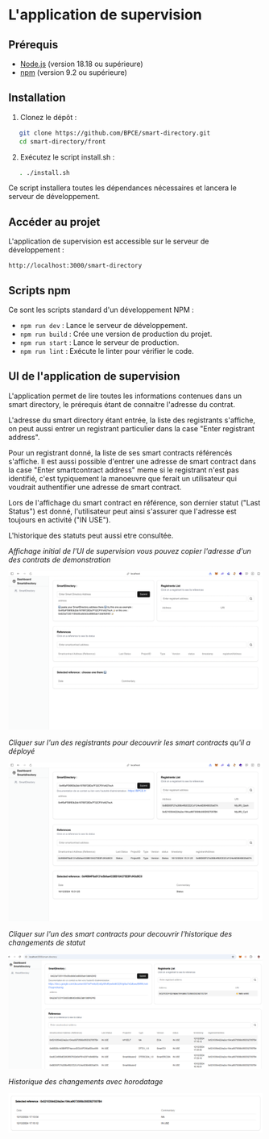 # L'application de supervision

## Prérequis

- [Node.js](https://nodejs.org/) (version 18.18 ou supérieure)
- [npm](https://www.npmjs.com/) (version 9.2 ou supérieure)

## Installation

1. Clonez le dépôt :

```bash
   git clone https://github.com/BPCE/smart-directory.git
   cd smart-directory/front
```

2. Exécutez le script install.sh :

```bash
   . ./install.sh
```

Ce script installera toutes les dépendances nécessaires et lancera le serveur de développement.

## Accéder au projet

L'application de supervision est accessible sur le serveur de développement :

```
http://localhost:3000/smart-directory
```

## Scripts npm

Ce sont les scripts standard d'un développement NPM :

- `npm run dev` : Lance le serveur de développement.
- `npm run build` : Crée une version de production du projet.
- `npm run start` : Lance le serveur de production.
- `npm run lint` : Exécute le linter pour vérifier le code.

## UI de l'application de supervision

L'application permet de lire toutes les informations contenues dans un smart directory, le prérequis étant de connaitre l'adresse du contrat.

L'adresse du smart directory étant entrée, la liste des registrants s'affiche, on peut aussi entrer un registrant particulier dans la case "Enter registrant address".

Pour un registrant donné, la liste de ses smart contracts référencés s'affiche. Il est aussi possible d'entrer une adresse de smart contract dans la case "Enter smartcontract address" meme si le registrant n'est pas identifié, c'est typiquement la manoeuvre que ferait un utilisateur qui voudrait authentifier une adresse de smart contract.

Lors de l'affichage du smart contract en référence, son dernier statut ("Last Status") est donné, l'utilisateur peut ainsi s'assurer que l'adresse est toujours
en activité ("IN USE").

L'historique des statuts peut aussi etre consultée.

*Affichage initial de l'UI de supervision vous pouvez copier l'adresse d'un des contrats de demonstration*

![Dashboard 1](public/dashboard1.png)

*Cliquer sur l'un des registrants pour decouvrir les smart contracts qu'il a déployé*

![Dashboard 2](public/dashboard2.png)

*Cliquer sur l'un des smart contracts pour decouvrir l'historique des changements de statut*

![Dashboard 3](public/dashboard3.png)

*Historique des changements avec horodatage*

![Dashboard 4](public/dashboard4.png)
